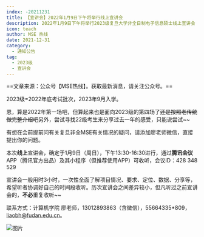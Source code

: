 ```yaml
---
index: -20211231
title: 【宣讲会】2022年1月9日下午将举行线上宣讲会
description: 2022年1月9日下午将举行2023级复旦大学非全日制电子信息硕士线上宣讲会
icon: teach
author: MSE 热线
date: 2021-12-31
category:
  - 通知公告
tag:
  - 2023级
  - 宣讲会
---
```


==文章来源：公众号【MSE热线】。获取最新消息，请关注公众号。==

2023级=2022年底考试批次，2023年9月入学。

恩，算是2022年第一场吧，但算起来也是面向2023级的第四场了~~还是按照老传统做完整介绍吧~~另外，尝试寻找22级考生来分享过去一年的感受，只能说尝试~~

有想在会前提前问有关复旦非全MSE有关情况的疑问，请添加廖老师微信，直接提出你的问题。

本次**线上**宣讲会，确定于1月9日（周日），下午13:30-16:30进行，通过**腾讯会议**APP（腾讯官方出品）及其小程序（但推荐使用APP）可收听，会议ID：428 348 529

宣讲会一般用时3小时，一次性全面了解项目情况、要求、定位、数据、分享等，希望听者协调好自己的时间段收听。历次宣讲会之间差异较小，但凡听过之前宣讲会的，**不必**重复收听~~

联系方式：计算机学院 廖老师，13012893863（含微信），55664335*809，liaobh@fudan.edu.cn。

![图片](https://zhuye-1308301598.file.myqcloud.com/markdown/640-20220501155815316.jpeg)